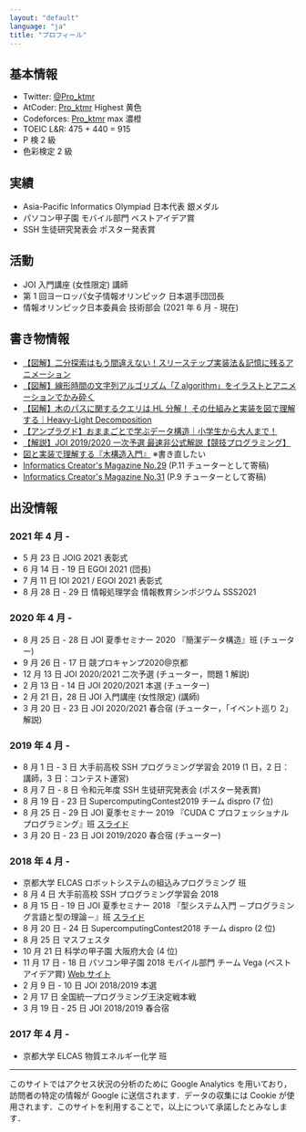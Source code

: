 ```yaml
---
layout: "default"
language: "ja"
title: "プロフィール"
---
```


## 基本情報
- Twitter: [@Pro_ktmr](https://twitter.com/Pro_ktmr)
- AtCoder: [Pro_ktmr](https://atcoder.jp/users/Pro_ktmr) Highest 黄色
- Codeforces: [Pro_ktmr](https://codeforces.com/profile/Pro_ktmr) max 濃橙
- TOEIC L&R: 475 + 440 = 915
- P 検 2 級
- 色彩検定 2 級

## 実績
- Asia-Pacific Informatics Olympiad 日本代表 銀メダル
- パソコン甲子園 モバイル部門 ベストアイデア賞
- SSH 生徒研究発表会 ポスター発表賞

## 活動
- JOI 入門講座 (女性限定) 講師
- 第 1 回ヨーロッパ女子情報オリンピック 日本選手団団長
- 情報オリンピック日本委員会 技術部会 (2021 年 6 月 - 現在)

## 書き物情報
- [【図解】二分探索はもう間違えない！スリーステップ実装法＆記憶に残るアニメーション](https://qiita.com/Pro_ktmr/items/8946723fe08ba29a977c)
- [【図解】線形時間の文字列アルゴリズム「Z algorithm」をイラストとアニメーションでかみ砕く](https://qiita.com/Pro_ktmr/items/16904c9570aa0953bf05)
- [【図解】木のパスに関するクエリは HL 分解！ その仕組みと実装を図で理解する｜Heavy-Light Decomposition](https://qiita.com/Pro_ktmr/items/4e1e051ea0561772afa3)
- [【アンプラグド】おままごとで学ぶデータ構造｜小学生から大人まで！](https://qiita.com/Pro_ktmr/items/c128ddc6c51f7da3b9cb)
- [【解説】JOI 2019/2020 一次予選 最速非公式解説【競技プログラミング】](https://www2.slideshare.net/Proktmr/joi-20192020)
- [図と実装で理解する『木構造入門』](https://www2.slideshare.net/Proktmr/ss-138534092) ※書き直したい
- [Informatics Creator's Magazine No.29](https://www.ioi-jp.org/documents/newsletter/NewsletterNo29.pdf) (P.11 チューターとして寄稿)
- [Informatics Creator's Magazine No.31](https://www.ioi-jp.org/documents/newsletter/NewsletterNo31.pdf) (P.9 チューターとして寄稿)

## 出没情報

### 2021 年 4 月 -
- 5 月 23 日 JOIG 2021 表彰式
- 6 月 14 日 - 19 日 EGOI 2021 (団長)
- 7 月 11 日 IOI 2021 / EGOI 2021 表彰式
- 8 月 28 日 - 29 日 情報処理学会 情報教育シンポジウム SSS2021

### 2020 年 4 月 -
- 8 月 25 日 - 28 日 JOI 夏季セミナー 2020 『簡潔データ構造』班 (チューター)
- 9 月 26 日 - 17 日 競プロキャンプ2020@京都
- 12 月 13 日 JOI 2020/2021 二次予選 (チューター，問題 1 解説)
- 2 月 13 日 - 14 日 JOI 2020/2021 本選 (チューター)
- 2 月 21 日，28 日 JOI 入門講座 (女性限定) (講師)
- 3 月 20 日 - 23 日 JOI 2020/2021 春合宿 (チューター，「イベント巡り 2」解説)

### 2019 年 4 月 -
- 8 月 1 日 - 3 日 大手前高校 SSH プログラミング学習会 2019 (1 日，2 日：講師，3 日：コンテスト運営)
- 8 月 7 日 - 8 日 令和元年度 SSH 生徒研究発表会 (ポスター発表賞)
- 8 月 19 日 - 23 日 SupercomputingContest2019 チーム dispro (7 位)
- 8 月 25 日 - 29 日 JOI 夏季セミナー 2019 『CUDA C プロフェッショナル プログラミング』班 [スライド](https://www2.slideshare.net/Proktmr/ss-167298066/)
- 3 月 20 日 - 23 日 JOI 2019/2020 春合宿 (チューター)

### 2018 年 4 月 -
- 京都大学 ELCAS ロボットシステムの組込みプログラミング 班
- 8 月 4 日 大手前高校 SSH プログラミング学習会 2018
- 8 月 15 日 - 19 日 JOI 夏季セミナー 2018 『型システム入門 －プログラミング言語と型の理論－』班 [スライド](https://www2.slideshare.net/Proktmr/joiss2018lambdaocaml)
- 8 月 20 日 - 24 日 SupercomputingContest2018 チーム dispro (2 位)
- 8 月 25 日 マスフェスタ
- 10 月 21 日 科学の甲子園 大阪府大会 (4 位)
- 11 月 17 日 - 18 日 パソコン甲子園 2018 モバイル部門 チーム Vega (ベストアイデア賞) [Web サイト](./pck2018m/)
- 2 月 9 日 - 10 日 JOI 2018/2019 本選
- 2 月 17 日 全国統一プログラミング王決定戦本戦
- 3 月 19 日 - 25 日 JOI 2018/2019 春合宿

### 2017 年 4 月 -
- 京都大学 ELCAS 物質エネルギー化学 班

---

このサイトではアクセス状況の分析のために Google Analytics を用いており，訪問者の特定の情報が Google に送信されます．データの収集には Cookie が使用されます．このサイトを利用することで，以上について承諾したとみなします．
